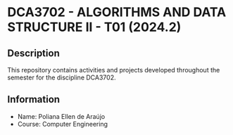 # DCA3702 - ALGORITHMS AND DATA STRUCTURE II - T01 (2024.2)

## Description

This repository contains activities and projects developed throughout the semester for the discipline DCA3702.

## Information
- Name: Poliana Ellen de Araújo
- Course: Computer Engineering
